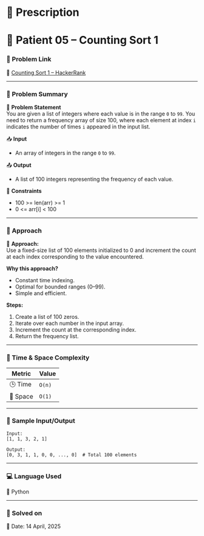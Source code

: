 # 📜 Prescription

# 💊 Patient 05 – Counting Sort 1

### 📌 Problem Link  
🔗 [Counting Sort 1 – HackerRank](https://www.hackerrank.com/challenges/one-month-preparation-kit-countingsort1/problem?isFullScreen=true&h_l=interview&playlist_slugs%5B%5D=preparation-kits&playlist_slugs%5B%5D=one-month-preparation-kit&playlist_slugs%5B%5D=one-month-week-one)

---

### 🧠 Problem Summary

🧮 **Problem Statement**  
You are given a list of integers where each value is in the range `0` to `99`. You need to return a frequency array of size 100, where each element at index `i` indicates the number of times `i` appeared in the input list.

📥 **Input**  
- An array of integers in the range `0` to `99`.

📤 **Output**  
- A list of 100 integers representing the frequency of each value.

📌 **Constraints**  
- 100 >= len(arr) >= 1  
- 0 <= arr[i] < 100

---

### 🚀 Approach

📌 **Approach:**  
Use a fixed-size list of 100 elements initialized to 0 and increment the count at each index corresponding to the value encountered.

**Why this approach?**  
- Constant time indexing.  
- Optimal for bounded ranges (0–99).  
- Simple and efficient.

**Steps:**  
1. Create a list of 100 zeros.  
2. Iterate over each number in the input array.  
3. Increment the count at the corresponding index.  
4. Return the frequency list.

---

### 🧮 Time & Space Complexity

| Metric        | Value     |
|---------------|-----------|
| 🕒 Time        | `O(n)`    |  
| 🧠 Space       | `O(1)`    | (Since result size is fixed: 100)

---

### 🧪 Sample Input/Output

```
Input:
[1, 1, 3, 2, 1]

Output:
[0, 3, 1, 1, 0, 0, ..., 0]  # Total 100 elements
```

---

### 💻 Language Used  
💬 Python

---

### 📅 Solved on  
📆 Date: 14 April, 2025
